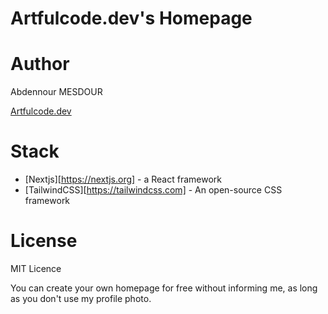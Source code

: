 # Artfulcode.dev's Homepage

# Author

Abdennour MESDOUR

[Artfulcode.dev](https://artfulcode.dev)

# Stack

- [Nextjs][https://nextjs.org] - a React framework
- [TailwindCSS][https://tailwindcss.com] - An open-source CSS framework

# License

MIT Licence

You can create your own homepage for free without informing me, as long as you don't use my profile photo.
